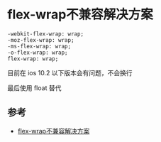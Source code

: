 # flex-wrap不兼容解决方案

```
-webkit-flex-wrap: wrap;
-moz-flex-wrap: wrap;
-ms-flex-wrap: wrap;
-o-flex-wrap: wrap;
flex-wrap: wrap;
```


目前在 ios 10.2 以下版本会有问题，不会换行

最后使用 float 替代

## 参考
- [flex-wrap不兼容解决方案](https://github.com/semi-xi/blog/issues/10)

